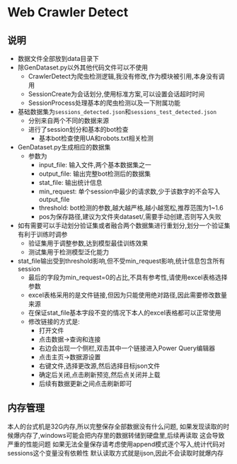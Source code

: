 # Web Crawler Detect
## 说明
- 数据文件全部放到data目录下
- 除GenDataset.py以外其他代码文件可以不使用
  - CrawlerDetect为爬虫检测逻辑,我没有修改,作为模块被引用,本身没有调用
  - SessionCreate为会话划分,使用标准方案,可以设置会话超时时间
  - SessionProcess处理基本的爬虫检测以及一下附属功能
- 基础数据集为`sessions_detected.json`和`sessions_test_detected.json`
  - 分别来自两个不同的数据来源
  - 进行了session划分和基本的bot检查
    - 基本bot检查使用UA和robots.txt相关检测
- GenDataset.py生成相应的数据集
  - 参数为
    - input_file: 输入文件,两个基本数据集之一
    - output_file: 输出完整bot检测后的数据集
    - stat_file: 输出统计信息
    - min_request: 单个session中最少的请求数,少于该数字的不会写入output_file
    - threshold: bot检测的参数,越大越严格,越小越宽松,推荐范围为1~1.6
    - pos为保存路径,建议为文件夹dataset/,需要手动创建,否则写入失败
- 如有需要可以手动划分验证集或者融合两个数据集进行重划分,划分一个验证集有利于训练时调参
  - 验证集用于调整参数,达到模型最佳训练效果
  - 测试集用于检测模型泛化能力
- stat_file输出受到threshold影响,但不受min_request影响,统计信息包含所有session
  - 最后的字段为min_request=0的占比,不具有参考性,请使用excel表格选择参数
  - excel表格采用的是文件链接,但因为只能使用绝对路径,因此需要修改数量来源
  - 在保证stat_file基本字段不变的情况下本人的excel表格都可以正常使用
  - 修改链接的方式是:
    - 打开文件
    - 点击数据->查询和连接
    - 右边会出现一个侧栏,双击其中一个链接进入Power Query编辑器
    - 点击主页->数据源设置
    - 右键文件,选择更改源,然后选择目标json文件
    - 确定后关闭,点击刷新预览,然后点关闭并上载
    - 后续有数据更新之间点击刷新即可

## 内存管理
本人的台式机是32G内存,所以完整保存全部数据没有什么问题,
如果发现读取的时候爆内存了,windows可能会把内存里的数据转储到硬盘里,后续再读取
这会导致严重的性能问题
如果无法全量保存请考虑使用append模式逐个写入,统计代码对sessions这个变量没有依赖性
默认读取方式就是ijson,因此不会读取时就爆内存